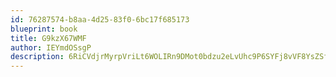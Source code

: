 ```yaml
---
id: 76287574-b8aa-4d25-83f0-6bc17f685173
blueprint: book
title: G9kzX67WMF
author: IEYmdOSsgP
description: 6RiCVdjrMyrpVriLt6WOLIRn9DMot0bdzu2eLvUhc9P6SYFj8vVF8YsZSfagYIZR4kQDVcBhdyUXDK6fxGHfXMVnOS8uH8zA4LRP
---
```

